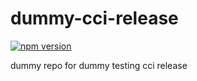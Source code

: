 # dummy-cci-release

[![npm version](https://img.shields.io/badge/%40nui%2Fdummy--cci--release-10.0.0-blue.svg)](https://artifactory.corp.adobe.com/artifactory/npm-nui-release/@nui/dummy-cci-release/-/@nui/dummy-cci-release-10.0.0.tgz)


dummy repo for dummy testing cci release